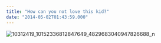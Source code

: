 ```yaml
---
title: "How can you not love this kid?"
date: "2014-05-02T01:43:59.000"
---
```


![10312419_10152336812847649_4829683040947826688_n](http://chrishubbs.com/wordpress/wp-content/uploads/2014/05/10312419_10152336812847649_4829683040947826688_n.jpg)

